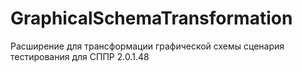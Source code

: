 # GraphicalSchemaTransformation
Расширение для трансформации графической схемы сценария тестирования для СППР 2.0.1.48 
